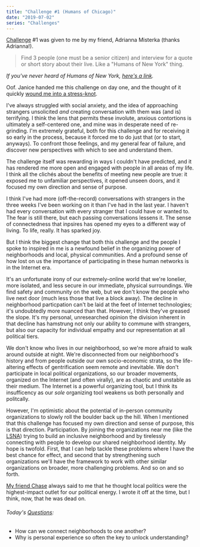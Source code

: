 ```yaml
---
title: "Challenge #1 (Humans of Chicago)"
date: "2019-07-02"
series: "Challenges"
---
```


[Challenge](/blog/19/06/challenges/) #1 was given to me by my friend, Adrianna Misterka (thanks Adrianna!).

> Find 3 people (one must be a senior citizen) and interview for a quote or short story about their live. Like a "Humans of New York" thing.

_If you've never heard of Humans of New York, [here's a link](https://www.humansofnewyork.com)._

Oof. Janice handed me this challenge on day one, and the thought of it quickly [wound me into a stress-knot](/blog/19/06/challenge-0-failure).

I've always struggled with social anxiety, and the idea of approaching strangers unsolicited _and_ creating conversation with them was (and is) terrifying. I think the lens that permits these involute, anxious contortions is ultimately a self-centered one, and mine was in desperate need of re-grinding. I'm extremely grateful, both for this challenge and for receiving it so early in the process, because it forced me to do just that (or to start, anyways). To confront those feelings, and my general fear of failure, and discover new perspectives with which to see and understand them.

The challenge itself was rewarding in ways I couldn't have predicted, and it has rendered me more open and engaged with people in all areas of my life. I think all the clichés about the benefits of meeting new people are true: it exposed me to unfamiliar perspectives, it opened unseen doors, and it focused my own direction and sense of purpose.

I think I've had more (off-the-record) conversations with strangers in the three weeks I've been working on it than I've had in the last year. I haven't had every conversation with every stranger that I could have or wanted to. The fear is still there, but each passing conversations lessens it. The sense of connectedness that inpsires has opened my eyes to a different way of living. To life, really. It has sparked joy.

But I think the biggest change that both this challenge and the people I spoke to inspired in me is a newfound belief in the organizing power of neighborhoods and local, physical communities. And a profound sense of how lost on us the importance of participating in these human networks is in the Internet era.

It's an unfortunate irony of our extremely-online world that we're lonelier, more isolated, and less secure in our immediate, physical surroundings. We find safety and community on the web, but we don't know the people who live next door (much less those that live a block away). The decline in neighborhood particpation can't be laid at the feet of Internet technologies; it's undoubtedly more nuanced than that. However, I think they've greased the slope. It's my personal, unresearched opinion the division inherent in that decline has hamstrung not only our ability to commune with strangers, but also our capacity for individual empathy and our representation at all political tiers.

We don't know who lives in our neighborhood, so we're more afraid to walk around outside at night. We're disconnected from our neighborhood's history and from people outside our own socio-economic strata, so the life-altering effects of gentrification seem remote and inevitable. We don't participate in local political organizations, so our broader movements, organized on the Internet (and often virally), are as chaotic and unstable as their medium. The Internet is a powerful organizing tool, but I think its insufficency as our _sole_ organizing tool weakens us both personally and politcally.

However, I'm optimistic about the potential of in-person community organizations to slowly roll the boulder back up the hill. When I mentioned that this challenge has focused my own direction and sense of purpose, this is that direction. Participation. By joining the organizations near me (like the [LSNA](http://www.lsna.net)) trying to build an inclusive neighborhood and by tirelessly connecting with people to develop our shared neighborhood identity. My hope is twofold. First, that I can help tackle these problems where I have the best chance for effect, and second that by strengthening such organizations we'll have the framework to work with other similar organizations on broader, more challenging problems. And so on and so forth.

[My friend Chase](19/06/my-friend-chase) always said to me that he thought local politics were the highest-impact outlet for our political energy. I wrote it off at the time, but I think, now, that he was dead on.

<aside>
  <h6><em>Today's <a href="/blog/19/06/refining-questions/">Questions</a>:</em></h6>
  <ul>
    <li>How can we connect neighborhoods to one another?</li>
    <li>Why is personal experience so often the key to unlock understanding?</li>
  </ul>
</aside>
